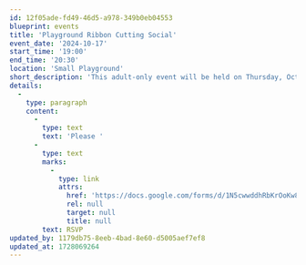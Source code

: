 ```yaml
---
id: 12f05ade-fd49-46d5-a978-349b0eb04553
blueprint: events
title: 'Playground Ribbon Cutting Social'
event_date: '2024-10-17'
start_time: '19:00'
end_time: '20:30'
location: 'Small Playground'
short_description: 'This adult-only event will be held on Thursday, October 17 from 7-8:30 pm on our newly renovated Small Playground! Our CES playgrounds spread a magic that is felt by all within the community, and we hope to share that magic back with you at our ribbon-cutting event! As the new Assistant Director and Language Program Director, we want to express our gratitude, socialize, and celebrate over drinks and light refreshments. We hope to see you there!'
details:
  -
    type: paragraph
    content:
      -
        type: text
        text: 'Please '
      -
        type: text
        marks:
          -
            type: link
            attrs:
              href: 'https://docs.google.com/forms/d/1N5cwwddhRbKrOoKw8saEcGxAJVCKv6j8itWiPHqhXSA/edit'
              rel: null
              target: null
              title: null
        text: RSVP
updated_by: 1179db75-8eeb-4bad-8e60-d5005aef7ef8
updated_at: 1728069264
---
```


